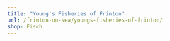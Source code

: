 ```yaml
---
title: "Young's Fisheries of Frinton"
url: /frinton-on-sea/youngs-fisheries-of-frinton/
shop: Fisch
---
```

